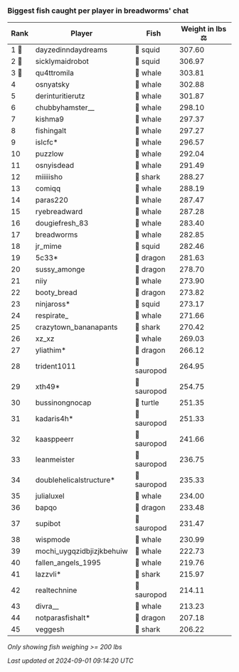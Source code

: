 ### Biggest fish caught per player in breadworms' chat
| Rank | Player | Fish | Weight in lbs ⚖️ |
|------|--------|-----------|---------|
| 1 🥇  | dayzedinndaydreams | 🦑 squid | 307.60 |
| 2 🥈  | sicklymaidrobot | 🦑 squid | 306.97 |
| 3 🥉  | qu4ttromila | 🐳 whale | 303.81 |
| 4  | osnyatsky | 🐳 whale | 302.88 |
| 5  | derinturitierutz | 🐳 whale | 301.87 |
| 6  | chubbyhamster__ | 🐳 whale | 298.10 |
| 7  | kishma9 | 🐳 whale | 297.37 |
| 8  | fishingalt | 🐳 whale | 297.27 |
| 9  | islcfc* | 🐳 whale | 296.57 |
| 10  | puzzlow | 🐳 whale | 292.04 |
| 11  | osnyisdead | 🐳 whale | 291.49 |
| 12  | miiiiisho | 🦈 shark | 288.27 |
| 13  | comiqq | 🐳 whale | 288.19 |
| 14  | paras220 | 🐳 whale | 287.47 |
| 15  | ryebreadward | 🐳 whale | 287.28 |
| 16  | dougiefresh_83 | 🐳 whale | 283.40 |
| 17  | breadworms | 🐳 whale | 282.85 |
| 18  | jr_mime | 🦑 squid | 282.46 |
| 19  | 5c33* | 🐉 dragon | 281.63 |
| 20  | sussy_amonge | 🐉 dragon | 278.70 |
| 21  | niiy | 🐳 whale | 273.90 |
| 22  | booty_bread | 🐉 dragon | 273.82 |
| 23  | ninjaross* | 🦑 squid | 273.17 |
| 24  | respirate_ | 🐳 whale | 271.66 |
| 25  | crazytown_bananapants | 🦈 shark | 270.42 |
| 26  | xz_xz | 🐳 whale | 269.03 |
| 27  | yliathim* | 🐉 dragon | 266.12 |
| 28  | trident1011 | 🦕 sauropod | 264.95 |
| 29  | xth49* | 🦕 sauropod | 254.75 |
| 30  | bussinongnocap | 🐢 turtle | 251.35 |
| 31  | kadaris4h* | 🦕 sauropod | 251.33 |
| 32  | kaasppeerr | 🦕 sauropod | 241.66 |
| 33  | leanmeister | 🦕 sauropod | 236.75 |
| 34  | doublehelicalstructure* | 🦕 sauropod | 235.33 |
| 35  | julialuxel | 🐳 whale | 234.00 |
| 36  | bapqo | 🐉 dragon | 233.48 |
| 37  | supibot | 🦕 sauropod | 231.47 |
| 38  | wispmode | 🐳 whale | 230.99 |
| 39  | mochi_uygqzidbjizjkbehuiw | 🐳 whale | 222.73 |
| 40  | fallen_angels_1995 | 🐳 whale | 219.76 |
| 41  | lazzvli* | 🦈 shark | 215.97 |
| 42  | realtechnine | 🦕 sauropod | 214.11 |
| 43  | divra__ | 🐳 whale | 213.23 |
| 44  | notparasfishalt* | 🐉 dragon | 207.18 |
| 45  | veggesh | 🦈 shark | 206.22 |

_Only showing fish weighing >= 200 lbs_

_Last updated at 2024-09-01 09:14:20 UTC_